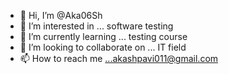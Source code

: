 - 👋 Hi, I’m @Aka06Sh
- 👀 I’m interested in ... software testing 
- 🌱 I’m currently learning ... testing course 
- 💞️ I’m looking to collaborate on ... IT field 
- 📫 How to reach me ...akashpavi011@gmail.com 

<!---
Aka06Sh/Aka06Sh is a ✨ special ✨ repository because its `README.md` (this file) appears on your GitHub profile.
You can click the Preview link to take a look at your changes.
--->
